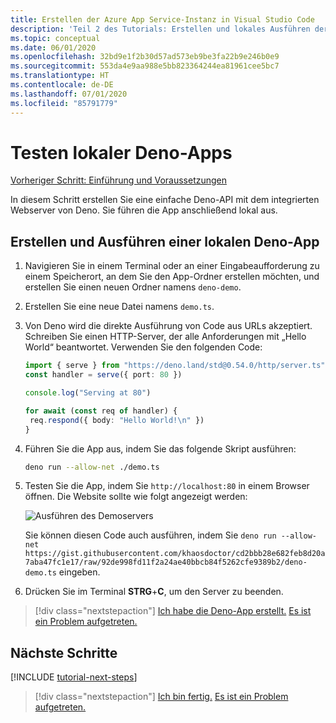```yaml
---
title: Erstellen der Azure App Service-Instanz in Visual Studio Code
description: 'Teil 2 des Tutorials: Erstellen und lokales Ausführen der Deno-App'
ms.topic: conceptual
ms.date: 06/01/2020
ms.openlocfilehash: 32bd9e1f2b30d57ad573eb9be3fa22b9e246b0e9
ms.sourcegitcommit: 553da4e9aa988e5bb823364244ea81961cee5bc7
ms.translationtype: HT
ms.contentlocale: de-DE
ms.lasthandoff: 07/01/2020
ms.locfileid: "85791779"
---
```

# <a name="test-local-deno-apps"></a>Testen lokaler Deno-Apps

[Vorheriger Schritt: Einführung und Voraussetzungen](tutorial-visual-studio-code-azure-app-service-deno-01.md)

In diesem Schritt erstellen Sie eine einfache Deno-API mit dem integrierten Webserver von Deno. Sie führen die App anschließend lokal aus.

## <a name="create-and-run-a-local-deno-app"></a>Erstellen und Ausführen einer lokalen Deno-App

1. Navigieren Sie in einem Terminal oder an einer Eingabeaufforderung zu einem Speicherort, an dem Sie den App-Ordner erstellen möchten, und erstellen Sie einen neuen Ordner namens `deno-demo`.

1. Erstellen Sie eine neue Datei namens `demo.ts`.
1. Von Deno wird die direkte Ausführung von Code aus URLs akzeptiert. Schreiben Sie einen HTTP-Server, der alle Anforderungen mit „Hello World“ beantwortet. Verwenden Sie den folgenden Code:

    ```typescript
    import { serve } from "https://deno.land/std@0.54.0/http/server.ts"
    const handler = serve({ port: 80 })

    console.log("Serving at 80")

    for await (const req of handler) {
     req.respond({ body: "Hello World!\n" })
    }
    ```

1. Führen Sie die App aus, indem Sie das folgende Skript ausführen:

    ```bash
    deno run --allow-net ./demo.ts
    ```

1. Testen Sie die App, indem Sie `http://localhost:80` in einem Browser öffnen. Die Website sollte wie folgt angezeigt werden:

    ![Ausführen des Demoservers](media/deploy-azure/deno-hello-world.png)

    Sie können diesen Code auch ausführen, indem Sie `deno run --allow-net https://gist.githubusercontent.com/khaosdoctor/cd2bbb28e682feb8d20a7aba47fc1e17/raw/92de998fd11f2a24ae40bbcb84f5262cfe9389b2/deno-demo.ts` eingeben.

1. Drücken Sie im Terminal **STRG**+**C**, um den Server zu beenden.

> [!div class="nextstepaction"]
> [Ich habe die Deno-App erstellt.](tutorial-visual-studio-code-azure-app-service-deno-03.md) [Es ist ein Problem aufgetreten.](https://www.research.net/r/PWZWZ52?tutorial=deno-deployment-azureappservice&step=create-app)

## <a name="next-steps"></a>Nächste Schritte

[!INCLUDE [tutorial-next-steps](includes/tutorial-next-steps.md)]

> [!div class="nextstepaction"]
> [Ich bin fertig.](node-howto-deploy-web-app.md) [Es ist ein Problem aufgetreten.](https://www.research.net/r/PWZWZ52?tutorial=deno-deployment-azureappservice&step=clean-up-resources)
